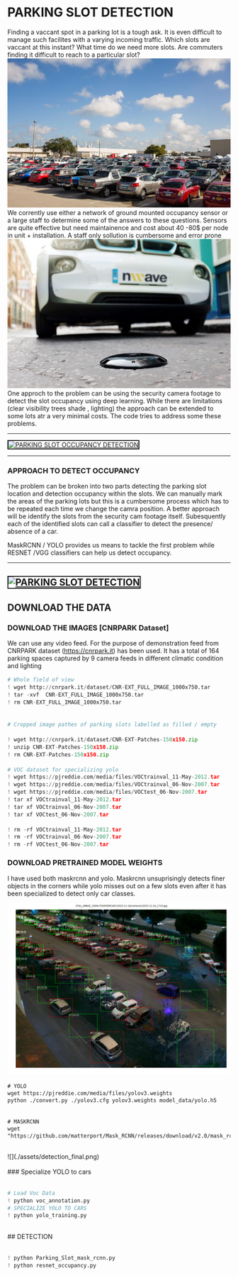 # PARKING SLOT DETECTION
Finding a vaccant spot in a parking  lot is a tough ask. It is even difficult to manage such facilites with a varying incoming traffic. Which slots are vaccant at this instant? What time do we need more slots. Are commuters finding it difficult to reach to a particular slot?
![](./assets/lot.jpg)
<br>
We corrently use either a network of ground mounted occupancy sensor or a large staff to determine some of the answers to these questions. Sensors are quite effective but need maintainence and cost about 40 -80$ per node in unit + installation. A staff only sollution is cumbersome and error prone
 ![](./assets/vehicle-detection.jpg)
 <br>
One approch to the problem can be using the security camera footage to detect the slot occupancy using deep learning. While there are limitations (clear visibility trees shade , lighting) the approach can be extended to some lots atr a very minimal costs.
The code tries to address some these problems.

---

<a href="http://www.youtube.com/watch?feature=player_embedded&v=O4oNdFlYfgY" 
        target="_blank"><img src="http://img.youtube.com/vi/O4oNdFlYfgY/0.jpg" 
        alt="PARKING SLOT OCCUPANCY DETECTION" width="720" height="540" border="2" />
</a>

---

### APPROACH TO DETECT OCCUPANCY

The problem can be broken into two parts detecting the parking slot location and detection occupancy within the slots. We can manually mark the areas of the parking lots but this is a cumbersome process which has to be repeated each time we change the camra position. A better approach will be identify the slots from the security cam footage itself. Subesquently each of the identified slots can call a classifier to detect the presence/  absence of a car.

MaskRCNN /  YOLO provides us means to tackle the first problem while RESNET /VGG classifiers can help us detect occupancy.

---
<a href="http://www.youtube.com/watch?feature=player_embedded&v=lvY7Vyex2J0" 
        target="_blank"><img src="http://img.youtube.com/vi/lvY7Vyex2J0/0.jpg" 
        alt="PARKING SLOT  DETECTION" width="720" height="540" border="2" />
</a>
---

## DOWNLOAD THE DATA

### DOWNLOAD THE IMAGES [CNRPARK Dataset]

We can use any video feed. For the purpose of demonstration feed from CNRPARK dataset (https://cnrpark.it) has been used.  It has a total of 164 parking spaces captured by 9 camera feeds in different climatic condition and lighting



```python
# Whole field of view
! wget http://cnrpark.it/dataset/CNR-EXT_FULL_IMAGE_1000x750.tar
! tar -xvf  CNR-EXT_FULL_IMAGE_1000x750.tar
! rm CNR-EXT_FULL_IMAGE_1000x750.tar


# Cropped image pathes of parking slots labelled as filled / empty 

! wget http://cnrpark.it/dataset/CNR-EXT-Patches-150x150.zip
! unzip CNR-EXT-Patches-150x150.zip
! rm CNR-EXT-Patches-150x150.zip

# VOC dataset for specializing yolo
! wget https://pjreddie.com/media/files/VOCtrainval_11-May-2012.tar
! wget https://pjreddie.com/media/files/VOCtrainval_06-Nov-2007.tar
! wget https://pjreddie.com/media/files/VOCtest_06-Nov-2007.tar
! tar xf VOCtrainval_11-May-2012.tar
! tar xf VOCtrainval_06-Nov-2007.tar
! tar xf VOCtest_06-Nov-2007.tar

! rm -rf VOCtrainval_11-May-2012.tar
! rm -rf VOCtrainval_06-Nov-2007.tar
! rm -rf VOCtest_06-Nov-2007.tar
```



### DOWNLOAD PRETRAINED MODEL WEIGHTS

I have used both maskrcnn and yolo. Maskrcnn unsuprisingly detects finer objects in the corners while yolo misses out on a few slots even after it has been specialized to detect only car classes. 






![Detection Parking Slots using MASKRCNN](assets/carslots.png)



```
# YOLO
wget https://pjreddie.com/media/files/yolov3.weights
python ./convert.py ./yolov3.cfg yolov3.weights model_data/yolo.h5


# MASKRCNN
wget "https://github.com/matterport/Mask_RCNN/releases/download/v2.0/mask_rcnn_coco.h5"

```
<br>
![](./assets/detection_final.png)
<br>

<br>
### Specialize YOLO to cars
<br>

```python

# Load Voc Data
! python voc_annotation.py
# SPECIALIZE YOLO TO CARS
! python yolo_training.py

```
<br>
## DETECTION
<br>

```python

! python Parking_Slot_mask_rcnn.py
! python resnet_occupancy.py

```
